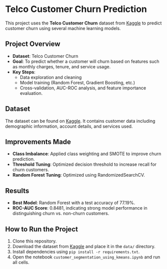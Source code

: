 # Telco Customer Churn Prediction
This project uses the **Telco Customer Churn** dataset from [Kaggle](https://www.kaggle.com/datasets/blastchar/telco-customer-churn) to predict customer churn using several machine learning models.

## Project Overview
- **Dataset**: Telco Customer Churn
- **Goal**: To predict whether a customer will churn based on features such as monthly charges, tenure, and service usage.
- **Key Steps**:
  - Data exploration and cleaning
  - Model training (Random Forest, Gradient Boosting, etc.)
  - Cross-validation, AUC-ROC analysis, and feature importance evaluation.

## Dataset
The dataset can be found on [Kaggle](https://www.kaggle.com/datasets/blastchar/telco-customer-churn). It contains customer data including demographic information, account details, and services used.

## Improvements Made
- **Class Imbalance**: Applied class weighting and SMOTE to improve churn prediction.
- **Threshold Tuning**: Optimized decision threshold to increase recall for churn customers.
- **Random Forest Tuning**: Optimized using RandomizedSearchCV.

## Results
- **Best Model**: Random Forest with a test accuracy of 77.19%.
- **ROC-AUC Score**: 0.8481, indicating strong model performance in distinguishing churn vs. non-churn customers.

## How to Run the Project
1. Clone this repository.
2. Download the dataset from [Kaggle](https://www.kaggle.com/datasets/blastchar/telco-customer-churn) and place it in the `data/` directory.
3. Install dependencies using `pip install -r requirements.txt`.
4. Open the notebook `customer_segmentation_using_kmeans.ipynb` and run all cells.
